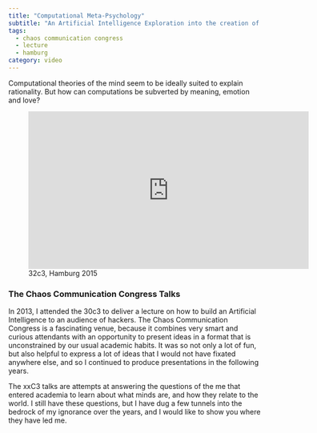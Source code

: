 ```yaml
---
title: "Computational Meta-Psychology"
subtitle: "An Artificial Intelligence Exploration into the creation of meaning."
tags: 
  - chaos communication congress
  - lecture
  - hamburg
category: video
---
```


Computational theories of the mind seem to be ideally suited to explain rationality. 
But how can computations be subverted by meaning, emotion and love?

<figure>
    <iframe width="560" height="315" src="http://www.youtube.com/embed/WRdJCFEqFTU" frameborder="0" caption="test"> </iframe>
    <figcaption>32c3, Hamburg 2015</figcaption>
</figure>

### The Chaos Communication Congress Talks

In 2013, I attended the 30c3 to deliver a lecture on how to build an Artificial Intelligence to an audience of hackers. 
The Chaos Communication Congress is a fascinating venue, because it combines very smart and curious attendants with an
opportunity to present ideas in a format that is unconstrained by our usual academic habits. 
It was so not only a lot of fun, but also helpful to express a lot of ideas that I would not have fixated anywhere else,
and so I continued to produce presentations in the following years.

The xxC3 talks are attempts at answering the questions of the me that entered academia to learn about what minds are, 
and how they relate to the world. I still have these questions, but I have dug a few tunnels into the bedrock of my
ignorance over the years, and I would like to show you where they have led me.
